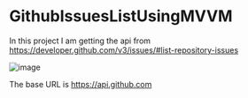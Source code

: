 # GithubIssuesListUsingMVVM

In this project I am getting the api from https://developer.github.com/v3/issues/#list-repository-issues

![image](https://user-images.githubusercontent.com/39657409/79013806-216fd500-7b87-11ea-8e11-dd5eb6580f13.png)

The base URL is https://api.github.com


